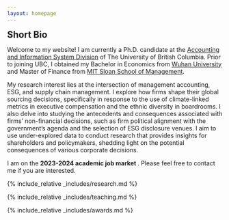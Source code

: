 ```yaml
---
layout: homepage
---
```


<h2 id="bio" style="margin: 2px 0px 0px;">  Short Bio</h2>

Welcome to my website! I am currently a Ph.D. candidate at the <a href="https://www.sauder.ubc.ca/thought-leadership/divisions/accounting-information-systems">Accounting and Information System Division</a> of The University of British Columbia. Prior to joining UBC, I obtained my Bachelor in Economics from <a href="https://en.whu.edu.cn/">Wuhan University</a> and Master of Finance from <a href="https://mitsloan.mit.edu/">MIT Sloan School of Management</a>.
 
My research interest lies at the intersection of management accounting, ESG, and supply chain management. I explore how firms shape their global sourcing decisions, specifically in response to the use of climate-linked metrics in executive compensation and the ethnic diversity in boardrooms. I also delve into studying the antecedents and consequences associated with firms’ non-financial decisions, such as firm political alignment with the government’s agenda and the selection of ESG disclosure venues. I aim to use under-explored data to conduct research that provides insights for shareholders and policymakers, shedding light on the potential consequences of various corporate decisions.
 
I am on the <strong >2023-2024 academic job market </strong>. Please feel free to contact me if you are interested.

 
 
{% include_relative _includes/research.md %}
 
{% include_relative _includes/teaching.md %} 
 
{% include_relative _includes/awards.md %} 
 
